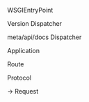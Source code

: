 WSGIEntryPoint


Version Dispatcher


meta/api/docs Dispatcher


Application


Route


Protocol

-> Request
